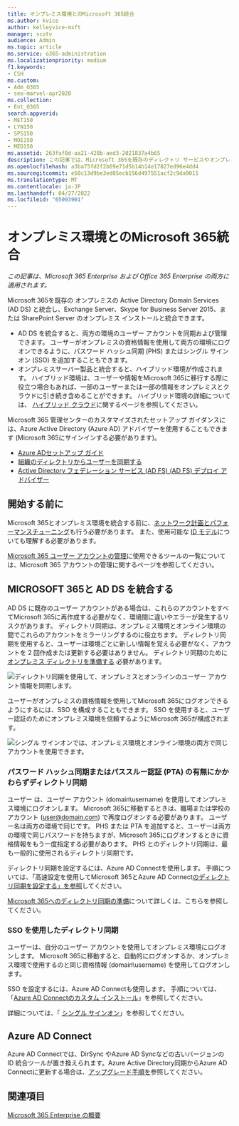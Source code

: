```yaml
---
title: オンプレミス環境とのMicrosoft 365統合
ms.author: kvice
author: kelleyvice-msft
manager: scotv
audience: Admin
ms.topic: article
ms.service: o365-administration
ms.localizationpriority: medium
f1.keywords:
- CSH
ms.custom:
- Adm_O365
- seo-marvel-apr2020
ms.collection:
- Ent_O365
search.appverid:
- MET150
- LYN150
- SPS150
- MOE150
- MED150
ms.assetid: 263faf8d-aa21-428b-aed3-2021837a4b65
description: この記事では、Microsoft 365を既存のディレクトリ サービスやオンプレミス環境と統合する方法について説明します。
ms.openlocfilehash: a3ba75fd2f2b69e71d5b14b14e17827ed96e4dd4
ms.sourcegitcommit: e50c13d9be3ed05ecb156d497551acf2c9da9015
ms.translationtype: MT
ms.contentlocale: ja-JP
ms.lasthandoff: 04/27/2022
ms.locfileid: "65093901"
---
```

# <a name="microsoft-365-integration-with-on-premises-environments"></a>オンプレミス環境とのMicrosoft 365統合

*この記事は、Microsoft 365 Enterprise および Office 365 Enterprise の両方に適用されます。*

Microsoft 365を既存の オンプレミスの Active Directory Domain Services (AD DS) と統合し、Exchange Server、Skype for Business Server 2015、または SharePoint Server のオンプレミス インストールと統合できます。
  
 - AD DS を統合すると、両方の環境のユーザー アカウントを同期および管理できます。 ユーザーがオンプレミスの資格情報を使用して両方の環境にログオンできるように、パスワード ハッシュ同期 (PHS) またはシングル サインオン (SSO) を追加することもできます。
 - オンプレミスサーバー製品と統合すると、ハイブリッド環境が作成されます。 ハイブリッド環境は、ユーザーや情報をMicrosoft 365に移行する際に役立つ場合もあれば、一部のユーザーまたは一部の情報をオンプレミスとクラウドに引き続き含めることができます。 ハイブリッド環境の詳細については、 [ハイブリッド クラウド](../solutions/cloud-architecture-models.md#hybrid)に関するページを参照してください。

Microsoft 365 管理センターのカスタマイズされたセットアップ ガイダンスには、Azure Active Directory (Azure AD) アドバイザーを使用することもできます (Microsoft 365にサインインする必要があります)。

- [Azure ADセットアップ ガイド](https://aka.ms/aadpguidance)
- [組織のディレクトリからユーザーを同期する](https://aka.ms/aadconnectpwsync)
- [Active Directory フェデレーション サービス (AD FS) (AD FS) デプロイ アドバイザー](https://aka.ms/adfsguidance)
   
## <a name="before-you-begin"></a>開始する前に

Microsoft 365とオンプレミス環境を統合する前に、[ネットワーク計画とパフォーマンスチューニング](network-planning-and-performance.md)も行う必要があります。 また、使用可能な [ID モデル](deploy-identity-solution-identity-model.md)についても理解する必要があります。 

[Microsoft 365 ユーザー アカウントの管理](manage-microsoft-365-accounts.md)に使用できるツールの一覧については、Microsoft 365 アカウントの管理に関するページを参照してください。 
  
## <a name="integrate-microsoft-365-with-ad-ds"></a>MICROSOFT 365と AD DS を統合する

AD DS に既存のユーザー アカウントがある場合は、これらのアカウントをすべてMicrosoft 365に再作成する必要がなく、環境間に違いやエラーが発生するリスクがあります。 ディレクトリ同期は、オンプレミス環境とオンライン環境の間でこれらのアカウントをミラーリングするのに役立ちます。 ディレクトリ同期を使用すると、ユーザーは環境ごとに新しい情報を覚える必要がなく、アカウントを 2 回作成または更新する必要はありません。 ディレクトリ同期のために [オンプレミス ディレクトリを準備する](prepare-for-directory-synchronization.md) 必要があります。
  
![ディレクトリ同期を使用して、オンプレミスとオンラインのユーザー アカウント情報を同期します。](../media/microsoft-365-integration/directory-synchronization.png)
  
ユーザーがオンプレミスの資格情報を使用してMicrosoft 365にログオンできるようにするには、SSO を構成することもできます。 SSO を使用すると、ユーザー認証のためにオンプレミス環境を信頼するようにMicrosoft 365が構成されます。
  
![シングル サインオンでは、オンプレミス環境とオンライン環境の両方で同じアカウントを使用できます。](../media/microsoft-365-integration/single-sign-on.png)

### <a name="directory-synchronization-with-or-without-password-hash-synchronization-or-pass-through-authentication-pta"></a>パスワード ハッシュ同期またはパススルー認証 (PTA) の有無にかかわらずディレクトリ同期

ユーザー は、ユーザー アカウント (domain\username) を使用してオンプレミス環境にログオンします。 Microsoft 365に移動するときは、職場または学校のアカウント (user@domain.com) で再度ログオンする必要があります。 ユーザー名は両方の環境で同じです。 PHS または PTA を追加すると、ユーザーは両方の環境で同じパスワードを持ちますが、Microsoft 365にログオンするときに資格情報をもう一度指定する必要があります。 PHS とのディレクトリ同期は、最も一般的に使用されるディレクトリ同期です。

ディレクトリ同期を設定するには、Azure AD Connectを使用します。 手順については、「高速設定を使用してMicrosoft 365とAzure AD Connect[のディレクトリ同期](set-up-directory-synchronization.md)[を設定する」を参照](/azure/active-directory/hybrid/how-to-connect-install-express)してください。

[Microsoft 365へのディレクトリ同期の準備](prepare-for-directory-synchronization.md)について詳しくは、こちらを参照してください。

### <a name="directory-synchronization-with-sso"></a>SSO を使用したディレクトリ同期

ユーザーは、自分のユーザー アカウントを使用してオンプレミス環境にログオンします。 Microsoft 365に移動すると、自動的にログオンするか、オンプレミス環境で使用するのと同じ資格情報 (domain\username) を使用してログオンします。

SSO を設定するには、Azure AD Connectも使用します。 手順については、「[Azure AD Connectのカスタム インストール](/azure/active-directory/hybrid/how-to-connect-install-custom)」を参照してください。

詳細については、「 [シングル サインオン](/azure/active-directory/manage-apps/what-is-single-sign-on)」を参照してください。

## <a name="azure-ad-connect"></a>Azure AD Connect

Azure AD Connectでは、DirSync やAzure AD Syncなどの古いバージョンの ID 統合ツールが置き換えられます。Azure Active Directory同期からAzure AD Connectに更新する場合は、[アップグレード手順を](/azure/active-directory/hybrid/how-to-dirsync-upgrade-get-started)参照してください。 

## <a name="see-also"></a>関連項目

[Microsoft 365 Enterprise の概要](microsoft-365-overview.md)